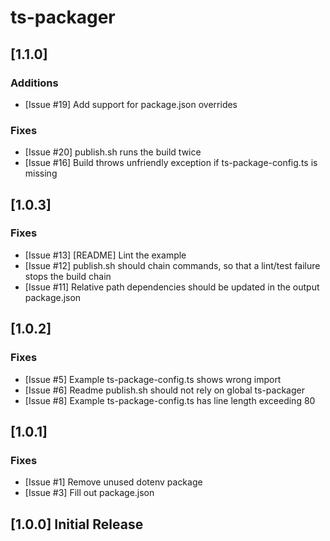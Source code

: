# ts-packager

## [1.1.0]

### Additions
- [Issue #19] Add support for package.json overrides

### Fixes
- [Issue #20] publish.sh runs the build twice
- [Issue #16] Build throws unfriendly exception if ts-package-config.ts is missing

## [1.0.3]

### Fixes
- [Issue #13] [README] Lint the example
- [Issue #12] publish.sh should chain commands, so that a lint/test failure stops the build chain
- [Issue #11] Relative path dependencies should be updated in the output package.json

## [1.0.2]

### Fixes
- [Issue #5] Example ts-package-config.ts shows wrong import
- [Issue #6] Readme publish.sh should not rely on global ts-packager
- [Issue #8] Example ts-package-config.ts has line length exceeding 80

## [1.0.1]

### Fixes
- [Issue #1] Remove unused dotenv package
- [Issue #3] Fill out package.json

## [1.0.0] Initial Release
